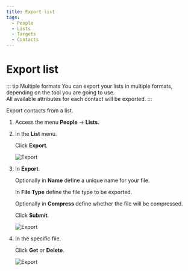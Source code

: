 ```yaml
---
title: Export list
tags:
  - People
  - Lists
  - Targets
  - Contacts
---
```

# Export list

::: tip Multiple formats
You can export your lists in multiple formats, depending on the tool you are going to use.<br>
All available attributes for each contact will be exported.
:::

Export contacts from a list.

1. Access the menu **People** -> **Lists**.

2. In the **List** menu.

   Click **Export**.

   ![Export](https://cdn.phishx.io/phishx-docs/images/phishx_lists_people_export_01.webp)

3. In **Export**.

   Optionally in **Name** define a unique name for your file.

   In **File Type** define the file type to be exported.

   Optionally in **Compress** define whether the file will be compressed.

   Click **Submit**.

   ![Export](https://cdn.phishx.io/phishx-docs/images/phishx_lists_people_export_02.webp)

4. In the specific file.

   Click **Get** or **Delete**.

   ![Export](https://cdn.phishx.io/phishx-docs/images/phishx_lists_people_export_03.webp)

